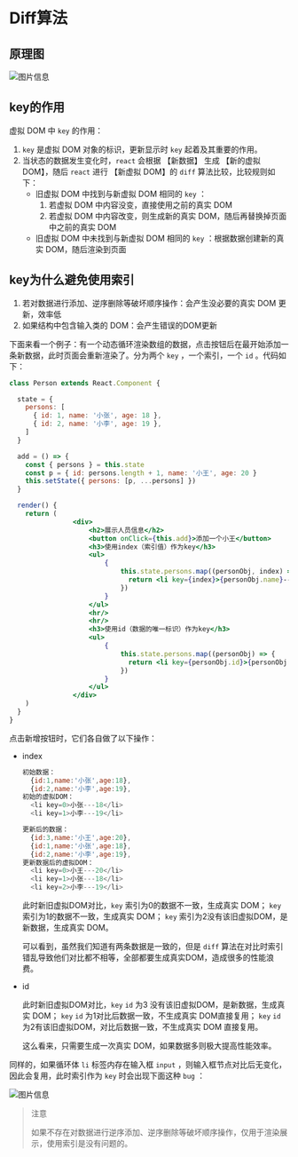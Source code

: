 # Diff算法

## 原理图

![图片信息](https://s1.ax1x.com/2023/06/07/pCF9Ouq.png)

## key的作用

虚拟 DOM 中 `key` 的作用：

1. `key` 是虚拟 DOM 对象的标识，更新显示时 `key` 起着及其重要的作用。
2. 当状态的数据发生变化时，`react` 会根据 【新数据】 生成 【新的虚拟 DOM】，随后 `react` 进行 【新虚拟 DOM】的 `diff` 算法比较，比较规则如下：
   - 旧虚拟 DOM 中找到与新虚拟 DOM 相同的 `key` ：
     1. 若虚拟 DOM 中内容没变，直接使用之前的真实 DOM
     2. 若虚拟 DOM 中内容改变，则生成新的真实 DOM，随后再替换掉页面中之前的真实 DOM
   - 旧虚拟 DOM 中未找到与新虚拟 DOM 相同的 `key` ：根据数据创建新的真实 DOM，随后渲染到页面

## key为什么避免使用索引

1. 若对数据进行添加、逆序删除等破坏顺序操作：会产生没必要的真实 DOM 更新，效率低
2. 如果结构中包含输入类的 DOM：会产生错误的DOM更新

下面来看一个例子：有一个动态循环渲染数组的数据，点击按钮后在最开始添加一条新数据，此时页面会重新渲染了。分为两个 `key` ，一个索引，一个 `id` 。代码如下：

```jsx
class Person extends React.Component {

  state = {
    persons: [
      { id: 1, name: '小张', age: 18 },
      { id: 2, name: '小李', age: 19 },
    ]
  }

  add = () => {
    const { persons } = this.state
    const p = { id: persons.length + 1, name: '小王', age: 20 }
    this.setState({ persons: [p, ...persons] })
  }

  render() {
    return (
				<div>
					<h2>展示人员信息</h2>
					<button onClick={this.add}>添加一个小王</button>
					<h3>使用index（索引值）作为key</h3>
					<ul>
						{
							this.state.persons.map((personObj, index) => {
							  return <li key={index}>{personObj.name}---{personObj.age}<input type="text"/></li>
							})
						}
					</ul>
					<hr/>
					<hr/>
					<h3>使用id（数据的唯一标识）作为key</h3>
					<ul>
						{
							this.state.persons.map((personObj) => {
							  return <li key={personObj.id}>{personObj.name}---{personObj.age}<input type="text"/></li>
							})
						}
					</ul>
				</div>
    )
  }
}
```

点击新增按钮时，它们各自做了以下操作：

- index
  ```javascript
  初始数据：
  	{id:1,name:'小张',age:18},
  	{id:2,name:'小李',age:19},
  初始的虚拟DOM：
  	<li key=0>小张---18</li>
  	<li key=1>小李---19</li>
  
  更新后的数据：
    {id:3,name:'小王',age:20},
    {id:1,name:'小张',age:18},
    {id:2,name:'小李',age:19},
  更新数据后的虚拟DOM：
    <li key=0>小王---20</li>
    <li key=1>小张---18</li>
    <li key=2>小李---19</li>
  ```
  
  此时新旧虚拟DOM对比，`key` 索引为0的数据不一致，生成真实 DOM；  `key` 索引为1的数据不一致，生成真实 DOM；  `key` 索引为2没有该旧虚拟DOM，是新数据，生成真实 DOM。
  
  可以看到，虽然我们知道有两条数据是一致的，但是 `diff` 算法在对比时索引错乱导致他们对比都不相等，全部都要生成真实DOM，造成很多的性能浪费。
- id
  
  此时新旧虚拟DOM对比，`key` `id` 为3  没有该旧虚拟DOM，是新数据，生成真实 DOM；  `key`   `id` 为1对比后数据一致，不生成真实 DOM直接复用； `key` `id` 为2有该旧虚拟DOM，对比后数据一致，不生成真实 DOM 直接复用。
  
  这么看来，只需要生成一次真实 DOM，如果数据多则极大提高性能效率。

同样的，如果循环体 `li` 标签内存在输入框 `input` ，则输入框节点对比后无变化，因此会复用，此时索引作为 `key` 时会出现下面这种 `bug` ：

![图片信息](https://s1.ax1x.com/2023/06/07/pCFZfDH.png)

> 注意
> 
> 如果不存在对数据进行逆序添加、逆序删除等破坏顺序操作，仅用于渲染展示，使用索引是没有问题的。
